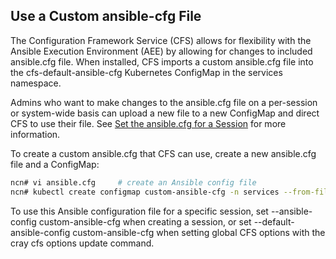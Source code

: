 ## Use a Custom ansible-cfg File

The Configuration Framework Service \(CFS\) allows for flexibility with the Ansible Execution Environment \(AEE\) by allowing for changes to included ansible.cfg file. When installed, CFS imports a custom ansible.cfg file into the cfs-default-ansible-cfg Kubernetes ConfigMap in the services namespace.

Admins who want to make changes to the ansible.cfg file on a per-session or system-wide basis can upload a new file to a new ConfigMap and direct CFS to use their file. See [Set the ansible.cfg for a Session](Set_the_ansible-cfg_for_a_Session.md) for more information.

To create a custom ansible.cfg that CFS can use, create a new ansible.cfg file and a ConfigMap:

```bash
ncn# vi ansible.cfg     # create an Ansible config file
ncn# kubectl create configmap custom-ansible-cfg -n services --from-file=ansible.cfg
```

To use this Ansible configuration file for a specific session, set --ansible-config custom-ansible-cfg when creating a session, or set --default-ansible-config custom-ansible-cfg when setting global CFS options with the cray cfs options update command.



